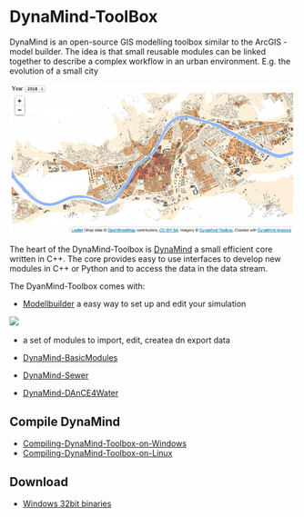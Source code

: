 DynaMind-ToolBox
================

DynaMind is an open-source GIS modelling toolbox similar to the ArcGIS - model builder. The idea is that small reusable modules can be linked together to describe a complex workflow in an urban environment. E.g. the evolution of a small city

<a href="http://htmlpreview.github.io/?https://github.com/christianurich/DynaMind-Analysis/blob/master/viewer/viewer.html"><img src="https://github.com/christianurich/DynaMind-Analysis/blob/master/viewer.png?raw=true" border="0"></a> 

The heart of the DynaMind-Toolbox is [DynaMind](https://github.com/iut-ibk/DynaMind) a small efficient core written in C++. The core provides easy to use interfaces to develop new modules in C++ or Python and to access the data in the data stream. 

The DyanMind-Toolbox comes with:

- [Modellbuilder](https://github.com/iut-ibk/DynaMind-Gui)
a easy way to set up and edit your simulation

<img src="https://github.com/iut-ibk/DynaMind-Gui/blob/master/doc/images/gui_with_view.png?raw=true" border="0">

- a set of modules to import, edit, createa dn export data

 - [DynaMind-BasicModules](https://github.com/iut-ibk/DynaMind-BasicModules )
 - [DynaMind-Sewer](https://github.com/iut-ibk/DynaMind-Sewer)
 - [DynaMind-DAnCE4Water](https://github.com/christianurich/DynaMind-DAnCE4Water)

## Compile DynaMind
- [Compiling-DynaMind-Toolbox-on-Windows](https://github.com/iut-ibk/DynaMind-ToolBox/wiki/Compiling-DynaMind-Toolbox-on-Windows)
- [Compiling-DynaMind-Toolbox-on-Linux](https://github.com/iut-ibk/DynaMind-ToolBox/wiki/Compiling-DynaMind-Toolbox-on-Linux)


## Download 

 - [Windows 32bit binaries](http://dynamind-toolbox.org/downloads/)


